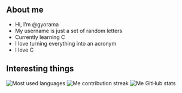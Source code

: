 ## About me

- Hi, I’m @gyorama
- My username is just a set of random letters
- Currently learning C
- I love turning everything into an acronym
- I love C

## Interesting things
![Most used languages](https://github-readme-stats.vercel.app/api/top-langs/?username=gyorama)         ![Me contribution streak](https://github-readme-streak-stats.herokuapp.com/?user=gyorama)
![Me GitHub stats](https://github-readme-stats.vercel.app/api?username=gyorama&show_icons=true)

<!---
gyorama/gyorama is a ✨ special ✨ repository because its `README.md` (this file) appears on your GitHub profile.
You can click the Preview link to take a look at your changes.
--->
